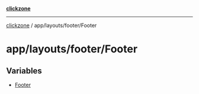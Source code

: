 [**clickzone**](../../../../README.md)

***

[clickzone](../../../../README.md) / app/layouts/footer/Footer

# app/layouts/footer/Footer

## Variables

- [Footer](variables/Footer.md)
